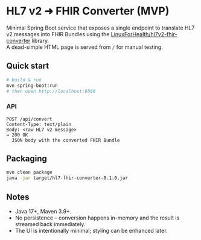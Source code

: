 # HL7 v2 ➜ FHIR Converter (MVP)

Minimal Spring Boot service that exposes a single endpoint to translate HL7 v2 messages into FHIR Bundles using the [LinuxForHealth/hl7v2-fhir-converter](https://github.com/LinuxForHealth/hl7v2-fhir-converter) library.  
A dead-simple HTML page is served from `/` for manual testing.

## Quick start

```bash
# build & run
mvn spring-boot:run
# then open http://localhost:8080
```

### API

```
POST /api/convert
Content-Type: text/plain
Body: <raw HL7 v2 message>
→ 200 OK
  JSON body with the converted FHIR Bundle
```

## Packaging

```bash
mvn clean package
java -jar target/hl7-fhir-converter-0.1.0.jar
```

## Notes

* Java 17+, Maven 3.9+.
* No persistence – conversion happens in-memory and the result is streamed back immediately.
* The UI is intentionally minimal; styling can be enhanced later. 